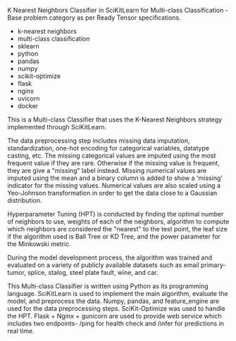 K Nearest Neighbors Classifier in SciKitLearn for Multi-class Classification - Base problem category as per Ready Tensor specifications.

- k-nearest neighbors
- multi-class classification
- sklearn
- python
- pandas
- numpy
- scikit-optimize
- flask
- nginx
- uvicorn
- docker

This is a Multi-class Classifier that uses the K-Nearest Neighbors strategy implemented through SciKitLearn.

The data preprocessing step includes missing data imputation, standardization, one-hot encoding for categorical variables, datatype casting, etc. The missing categorical values are imputed using the most frequent value if they are rare. Otherwise if the missing value is frequent, they are give a "missing" label instead. Missing numerical values are imputed using the mean and a binary column is added to show a 'missing' indicator for the missing values. Numerical values are also scaled using a Yeo-Johnson transformation in order to get the data close to a Gaussian distribution.

Hyperparameter Tuning (HPT) is conducted by finding the optimal number of neighbors to use, weights of each of the neighbors, algorithm to compute which neighbors are considered the "nearest" to the test point, the leaf size if the algorithm used is Ball Tree or KD Tree, and the power parameter for the Minkowski metric.

During the model development process, the algorithm was trained and evaluated on a variety of publicly available datasets such as email primary-tumor, splice, stalog, steel plate fault, wine, and car.

This Multi-class Classifier is written using Python as its programming language. SciKitLearn is used to implement the main algorithm, evaluate the model, and preprocess the data. Numpy, pandas, and feature_engine are used for the data preprocessing steps. SciKit-Optimize was used to handle the HPT. Flask + Nginx + gunicorn are used to provide web service which includes two endpoints- /ping for health check and /infer for predictions in real time.

